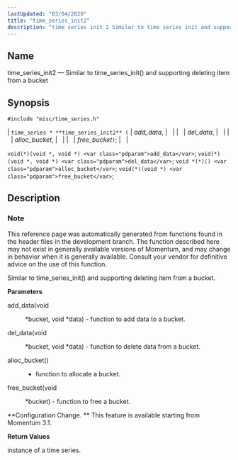 ```yaml
---
lastUpdated: "03/04/2020"
title: "time_series_init2"
description: "time series init 2 Similar to time series init and supporting deleting item from a bucket time series time series init 2 add data del data alloc bucket free bucket void void void add data void void void del data void alloc bucket void void free bucket This reference page..."
---
```


<a name="apis.time_series_init2"></a> 
## Name

time_series_init2 — Similar to time_series_init() and supporting deleting item from a bucket

## Synopsis

`#include "misc/time_series.h"`

| `time_series * **time_series_init2** (` | <var class="pdparam">add_data</var>, |   |
|   | <var class="pdparam">del_data</var>, |   |
|   | <var class="pdparam">alloc_bucket</var>, |   |
|   | <var class="pdparam">free_bucket</var>`)`; |   |

`void(*)(void *, void *) <var class="pdparam">add_data</var>`;
`void(*)(void *, void *) <var class="pdparam">del_data</var>`;
`void *(*)() <var class="pdparam">alloc_bucket</var>`;
`void(*)(void *) <var class="pdparam">free_bucket</var>`;<a name="idp63781440"></a> 
## Description

### Note

This reference page was automatically generated from functions found in the header files in the development branch. The function described here may not exist in generally available versions of Momentum, and may change in behavior when it is generally available. Consult your vendor for definitive advice on the use of this function.

Similar to time_series_init() and supporting deleting item from a bucket.

**<a name="idp63784352"></a> Parameters**

<dl class="variablelist">

<dt>add_data(void</dt>

<dd>

*bucket, void *data) - function to add data to a bucket.

</dd>

<dt>del_data(void</dt>

<dd>

*bucket, void *data) - function to delete data from a bucket.

</dd>

<dt>alloc_bucket()</dt>

<dd>

- function to allocate a bucket.

</dd>

<dt>free_bucket(void</dt>

<dd>

*bucket) - function to free a bucket.

</dd>

</dl>

**Configuration Change. ** This feature is available starting from Momentum 3.1.

**<a name="idp63794384"></a> Return Values**

instance of a time series.